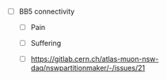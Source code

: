 - [ ] BB5 connectivity
  - [ ] Pain
  - [ ] Suffering
  - [ ] https://gitlab.cern.ch/atlas-muon-nsw-daq/nswpartitionmaker/-/issues/21
  
